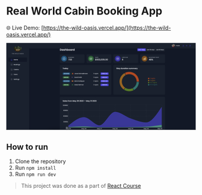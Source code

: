 # Real World Cabin Booking App

🌐 Live Demo: [https://the-wild-oasis.vercel.app/](https://the-wild-oasis.vercel.app/)

![Screenshot](./public/screenshot.png)

## How to run

1. Clone the repository
2. Run `npm install`
3. Run `npm run dev`

> This project was done as a part of [React Course](https://www.udemy.com/course/the-ultimate-react-course/)
